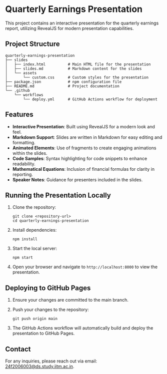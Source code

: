 # Quarterly Earnings Presentation

This project contains an interactive presentation for the quarterly earnings report, utilizing RevealJS for modern presentation capabilities.

## Project Structure

```
quarterly-earnings-presentation
├── slides
│   ├── index.html          # Main HTML file for the presentation
│   ├── slides.md           # Markdown content for the slides
│   └── assets
│       └── custom.css      # Custom styles for the presentation
├── package.json            # npm configuration file
├── README.md               # Project documentation
└── .github
    └── workflows
        └── deploy.yml      # GitHub Actions workflow for deployment
```

## Features

- **Interactive Presentation**: Built using RevealJS for a modern look and feel.
- **Markdown Support**: Slides are written in Markdown for easy editing and formatting.
- **Animated Elements**: Use of fragments to create engaging animations within the slides.
- **Code Samples**: Syntax highlighting for code snippets to enhance readability.
- **Mathematical Equations**: Inclusion of financial formulas for clarity in reporting.
- **Speaker Notes**: Guidance for presenters included in the slides.

## Running the Presentation Locally

1. Clone the repository:
   ```
   git clone <repository-url>
   cd quarterly-earnings-presentation
   ```

2. Install dependencies:
   ```
   npm install
   ```

3. Start the local server:
   ```
   npm start
   ```

4. Open your browser and navigate to `http://localhost:8000` to view the presentation.

## Deploying to GitHub Pages

1. Ensure your changes are committed to the main branch.
2. Push your changes to the repository:
   ```
   git push origin main
   ```

3. The GitHub Actions workflow will automatically build and deploy the presentation to GitHub Pages.

## Contact

For any inquiries, please reach out via email: 24f2006003@ds.study.iitm.ac.in.